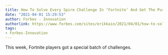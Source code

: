 ```yaml
---
title: How To Solve Every Spire Challenge In ‘Fortnite’ And Get The Purple Raz Skin
date: "2021-04-01 15:29:53"
author: Forbes - Innovation
authorlink: https://www.forbes.com/sites/erikkain/2021/04/01/how-to-solve-every-spire-challenge-in-fortnite-and-get-the-purple-raz-skin/
tags:
- Forbes-Innovation
---
```

This week, Fortnite players got a special batch of challenges.